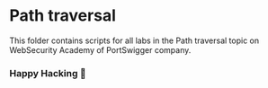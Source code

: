 # Path traversal
This folder contains scripts for all labs in the Path traversal topic on WebSecurity Academy of PortSwigger company.

### Happy Hacking 👾

